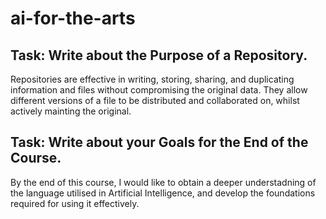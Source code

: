# ai-for-the-arts

## Task: Write about the Purpose of a Repository.
Repositories are effective in writing, storing, sharing, and duplicating information and files without compromising the original data. They allow different versions of a file to be distributed and collaborated on, whilst actively mainting the original.

## Task: Write about your Goals for the End of the Course.
By the end of this course, I would like to obtain a deeper understadning of the language utilised in Artificial Intelligence, and develop the foundations required for using it effectively.
